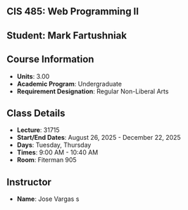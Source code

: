 ## CIS 485: Web Programming II  
## Student: Mark Fartushniak 

## Course Information  
- **Units**: 3.00  
- **Academic Program**: Undergraduate  
- **Requirement Designation**: Regular Non-Liberal Arts  

## Class Details  
- **Lecture**: 31715  
- **Start/End Dates**: August 26, 2025 - December 22, 2025  
- **Days**: Tuesday, Thursday  
- **Times**: 9:00 AM - 10:40 AM  
- **Room**: Fiterman 905  

## Instructor  
- **Name**: Jose Vargas s